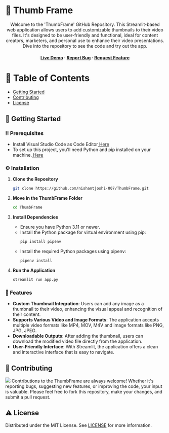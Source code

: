 # :star2: Thumb Frame
<div align='center'>
Welcome to the 'ThumbFrame' GitHub Repository. This Streamlit-based web application allows users to add customizable thumbnails to their video files. It's designed to be user-friendly and functional, ideal for content creators, marketers, and personal use to enhance their video presentations. Dive into the repository to see the code and try out the app.
<h4> <a href="https://thumbframe.streamlit.app/">Live Demo</a> <span> · </span> <a href="https://github.com/nishantjoshi-007/ThumbFrame/issues">Report Bug</a> <span> · </span> <a href="https://github.com/nishantjoshi-007/ThumbFrame/issues">Request Feature</a> </h4>
</div>

# :notebook_with_decorative_cover: Table of Contents
- [Getting Started](#toolbox-getting-started)
- [Contributing](#wave-contributing)
- [License](#warning-license)

## :toolbox: Getting Started

### :bangbang: Prerequisites
- Install Visual Studio Code as Code Editor<a href="https://code.visualstudio.com/Download"> Here</a>
- To set up this project, you'll need Python and pip installed on your machine.<a href="https://www.python.org/downloads/"> Here</a>

### :gear: Installation
1. **Clone the Repository**
   ```bash
   git clone https://github.com/nishantjoshi-007/ThumbFrame.git
   ```
2. **Move in the ThumbFrame Folder**
   ```bash
   cd ThumbFrame
   ```
   
3. **Install Dependencies**
   - Ensure you have Python 3.11 or newer.
   - Install the Python package for virtual environment using pip:
     ```bash
     pip install pipenv
     ```
   - Install the required Python packages using pipenv:
     ```bash
     pipenv install
     ```

4. **Run the Application**
   ```bash
   streamlit run app.py
   ```

### :dart: Features
- **Custom Thumbnail Integration**: Users can add any image as a thumbnail to their video, enhancing the visual appeal and recognition of their content.
- **Supports Various Video and Image Formats**: The application accepts multiple video formats like MP4, MOV, M4V and image formats like PNG, JPG, JPEG.
- **Downloadable Outputs**: After adding the thumbnail, users can download the modified video file directly from the application.
- **User-Friendly Interface**: With Streamlit, the application offers a clean and interactive interface that is easy to navigate.

## :wave: Contributing
<img src="https://contrib.rocks/image?repo=Louis3797/awesome-readme-template" /> Contributions to the ThumbFrame are always welcome! Whether it's reporting bugs, suggesting new features, or improving the code, your input is valuable. Please feel free to fork this repository, make your changes, and submit a pull request.

## :warning: License
Distributed under the MIT License. See <a href="https://github.com/nishantjoshi-007/ThumbFrame/blob/main/LICENSE">LICENSE</a> for more information.
